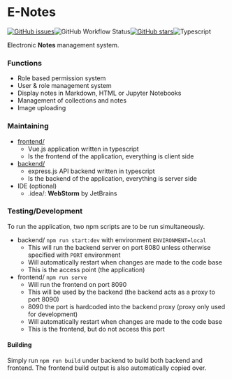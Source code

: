 # E-Notes

[![GitHub issues](https://img.shields.io/github/issues/appventure-nush/e-notes)](https://github.com/appventure-nush/e-notes/issues)![GitHub Workflow Status](https://img.shields.io/github/workflow/status/appventure-nush/e-notes/Node.js%20CI)[![GitHub stars](https://img.shields.io/github/stars/appventure-nush/e-notes)](https://github.com/appventure-nush/e-notes/stargazers)![Typescript](https://img.shields.io/badge/%3C%2F%3E-TypeScript-%230074c1?logo=TypeScript&logoColor=white)

**E**lectronic **Notes** management system.

### Functions

- Role based permission system
- User & role management system
- Display notes in Markdown, HTML or Jupyter Notebooks
- Management of collections and notes
- Image uploading

### Maintaining

- [frontend/](frontend/)
  - Vue.js application written in typescript
  - Is the frontend of the application, everything is client side
- [backend/](backend/)
  - express.js API backend written in typescript
  - Is the backend of the application, everything is server side
- IDE (optional)
  - .idea/: **WebStorm** by JetBrains

### Testing/Development

To run the application, two npm scripts are to be run simultaneously.

- backend/ `npm run start:dev` with environment `ENVIRONMENT=local`
  - This will run the backend server on port 8080 unless otherwise specified with `PORT` environment
  - Will automatically restart when changes are made to the code base
  - This is the access point (the application)
- frontend/ `npm run serve`
  - Will run the frontend on port 8090
  - This will be used by the backend (the backend acts as a proxy to port 8090)
  - 8090 the port is hardcoded into the backend proxy (proxy only used for development)
  - Will automatically restart when changes are made to the code base
  - This is the frontend, but do not access this port

#### Building

Simply run `npm run build` under backend to build both backend and frontend. The frontend build output is also automatically copied over.